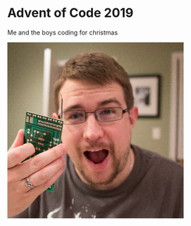 # Advent of Code 2019
Me and the boys coding for christmas

![Eric](https://github.com/StivDC/AOC_2019/blob/master/ETA_Code/errrriiiicccccc.png)
